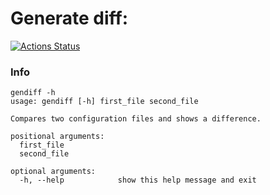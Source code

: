 # Generate diff:
[![Actions Status](https://github.com/timvildanov/python-project-50/workflows/hexlet-check/badge.svg)](https://github.com/timvildanov/python-project-50/actions)


### Info

```
gendiff -h
usage: gendiff [-h] first_file second_file

Compares two configuration files and shows a difference.

positional arguments:
  first_file
  second_file

optional arguments:
  -h, --help            show this help message and exit
```
